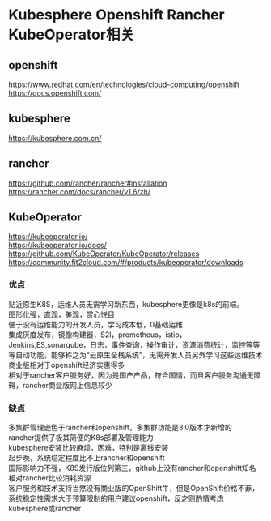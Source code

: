 # Kubesphere Openshift Rancher KubeOperator相关  

## openshift    
https://www.redhat.com/en/technologies/cloud-computing/openshift   
https://docs.openshift.com/           

## kubesphere         
https://kubesphere.com.cn/        

## rancher
https://github.com/rancher/rancher#installation         
https://rancher.com/docs/rancher/v1.6/zh/          

## KubeOperator
https://kubeoperator.io/        
https://kubeoperator.io/docs/          
https://github.com/KubeOperator/KubeOperator/releases            
https://community.fit2cloud.com/#/products/kubeoperator/downloads          


###  优点    
贴近原生K8S，运维人员无需学习新东西，kubesphere更像是k8s的前端。  
图形化强，直观，美观，赏心悦目    
便于没有运维能力的开发人员，学习成本低，0基础运维     
集成灰度发布，镜像构建器，S2I，prometheus，istio，Jenkins,ES,sonarqube，日志，事件查询，操作审计，资源消费统计，监控等等等自动功能，能够称之为“云原生全栈系统”，无需开发人员另外学习这些运维技术     
商业版相对于openshift经济实惠得多        
相对于rancher客户服务好，因为是国产产品，符合国情，而且客户服务沟通无障碍，rancher商业版网上信息较少          
### 缺点
多集群管理逊色于rancher和openshift，多集群功能是3.0版本才新增的       
rancher提供了极其简便的K8s部署及管理能力      
kubesphere安装比较麻烦，困难，特别是离线安装    
起步晚，系统稳定程度比不上rancher和openshift         
国际影响力不强，K8S发行版位列第三，github上没有rancher和openshift知名       
相对rancher比较消耗资源          
客户服务和技术支持当然没有商业版的OpenShift牛，但是OpenShift价格不菲，系统稳定性需求大于预算限制的用户建议openshift，反之则酌情考虑kubesphere或rancher        
